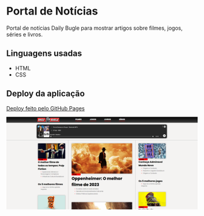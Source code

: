 # Portal de Notícias

Portal de notícias Daily Bugle para mostrar artigos sobre filmes, jogos, séries e livros.



## Linguagens usadas
* HTML
* CSS


## Deploy da aplicação
[Deploy feito pelo GitHub Pages](https://moutim.github.io/Daily-Bugle-PROA/index.html)

![preview.png](./preview.png)

